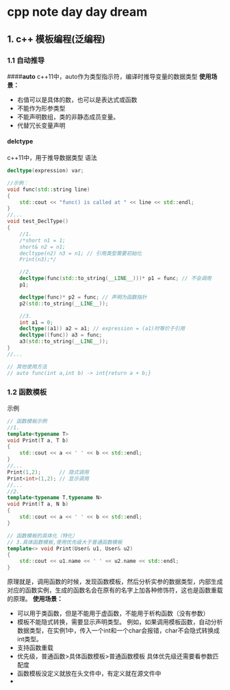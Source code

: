 # cpp note day day dream
## 1. c++ 模板编程(泛编程)
### 1.1 自动推导
####**auto**
c++11中，auto作为类型指示符，编译时推导变量的数据类型
**使用场景：**
* 右值可以是具体的数，也可以是表达式或函数
* 不能作为形参类型
* 不能声明数组，类的非静态成员变量。
* 代替冗长变量声明

#### delctype
c++11中，用于推导数据类型
语法
```c++
decltype(expression) var;

//示例：
void func(std::string line)
{
	std::cout << "func() is called at " << line << std::endl;
}
//...
void test_DeclType()
{
	//1.
	/*short n1 = 1;
	short& n2 = n1;
	decltype(n2) n3 = n1; // 引用类型需要初始化
	Print(n3);*/

	//2.
	decltype(func(std::to_string(__LINE__)))* p1 = func; // 不会调用
	p1;

	decltype(func)* p2 = func; // 声明为函数指针
	p2(std::to_string(__LINE__));

	//3.
	int a1 = 0;
	decltype((a1)) a2 = a1; // expression = (a1)时等价于引用
	decltype((func)) a3 = func;
	a3(std::to_string(__LINE__));
}
//...

// 其他使用方法
// auto func(int a,int b) -> int{return a + b;}
```

### 1.2 函数模板
示例
```cpp
// 函数模板示例
//1.
template<typename T>
void Print(T a, T b)
{
	std::cout << a << ' ' << b << std::endl;
}
//...
Print(1,2);      // 隐式调用
Print<int>(1,2); // 显示调用
//...
//2.
template<typename T,typename N>
void Print(T a, N b)
{
	std::cout << a << ' ' << b << std::endl;
}

// 函数模板的具体化（特化）
// 3.具体函数模板,使用优先级大于普通函数模板
template<> void Print(User& u1, User& u2)
{
	std::cout << u1.name << ' ' << u2.name << std::endl;
}
```
原理就是，调用函数的时候，发现函数模板，然后分析实参的数据类型，内部生成对应的函数实例，生成的函数名会在原有的名字上加各种修饰符，这也是函数重载的原理。
**使用场景：**
* 可以用于类函数，但是不能用于虚函数，不能用于析构函数（没有参数）
* 模板不能隐式转换，需要显示声明类型。
  例如，如果调用模板函数，自动分析数据类型，在实例1中，传入一个int和一个char会报错，char不会隐式转换成int类型。
* 支持函数重载
* 优先级，普通函数>具体函数模板>普通函数模板
  具体优先级还需要看参数匹配度
* 函数模板没定义就放在头文件中，有定义就在源文件中
* 